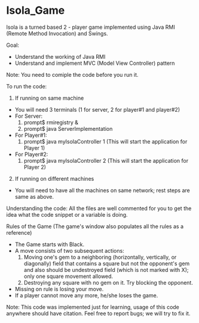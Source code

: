 # Isola_Game
Isola is a turned based 2 - player game implemented using Java RMI (Remote Method Invocation) and Swings.

Goal: 
- Understand the working of Java RMI
- Understand and implement MVC (Model View Controller) pattern

Note: You need to comiple the code before you run it.

To run the code:

1) If running on same machine
  - You will need 3 terminals (1 for server, 2 for player#1 and player#2)
  - For Server:
    1. prompt$ rmiregistry &
    2. prompt$ java ServerImplementation
  - For Player#1:
    1. prompt$ java myIsolaController 1
    (This will start the application for Player 1)
  - For Player#2:
    1. prompt$ java myIsolaController 2
    (This will start the application for Player 2)
  
2) If running on different machines
  - You will need to have all the machines on same network; rest steps are same as above.

Understanding the code:
  All the files are well commented for you to get the idea what the code snippet or a variable is doing.

Rules of the Game (The game's window also populates all the rules as a reference)

- The Game starts with Black.
- A move consists of two subsequent actions:
  1. Moving one's gem to a neighboring (horizontally, vertically, or diagonally) field that contains a square but not the opponent's gem and also should be undestroyed field (which is not marked with X); only one square movement allowed.
  2. Destroying any square with no gem on it. Try blocking the opponent.
- Missing on rule is losing your move.
- If a player cannot move any more, he/she loses the game.



Note: This code was implemented just for learning, usage of this code anywhere should have citation. Feel free to report bugs; we will try to fix it.
